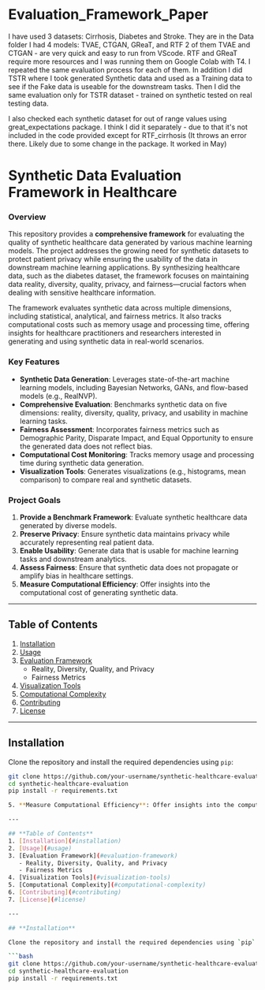 # Evaluation_Framework_Paper

I have used 3 datasets: Cirrhosis, Diabetes and Stroke. They are in the Data folder
I had 4 models: TVAE, CTGAN, GReaT, and RTF
2 of them TVAE and CTGAN - are very quick and easy to run from VScode. 
RTF and GReaT require more resources and I was running them on Google Colab with T4.
I repeated the same evaluation process for each of them.
In addition I did TSTR where I took generated Synthetic data and used as a Training data to see if the Fake data is useable for the downstream tasks.
Then I did the same evaluation only for TSTR dataset - trained on synthetic tested on real testing data.

I also checked each synthetic dataset for out of range values using great_expectations package. 
I think I did it separately - due to that it's not included in the code provided except for RTF_cirrhosis (It throws an error there. Likely due to some change in the package. It worked in May)

# **Synthetic Data Evaluation Framework in Healthcare**

### **Overview**

This repository provides a **comprehensive framework** for evaluating the quality of synthetic healthcare data generated by various machine learning models. The project addresses the growing need for synthetic datasets to protect patient privacy while ensuring the usability of the data in downstream machine learning applications. By synthesizing healthcare data, such as the diabetes dataset, the framework focuses on maintaining data reality, diversity, quality, privacy, and fairness—crucial factors when dealing with sensitive healthcare information.

The framework evaluates synthetic data across multiple dimensions, including statistical, analytical, and fairness metrics. It also tracks computational costs such as memory usage and processing time, offering insights for healthcare practitioners and researchers interested in generating and using synthetic data in real-world scenarios.

### **Key Features**
- **Synthetic Data Generation**: Leverages state-of-the-art machine learning models, including Bayesian Networks, GANs, and flow-based models (e.g., RealNVP).
- **Comprehensive Evaluation**: Benchmarks synthetic data on five dimensions: reality, diversity, quality, privacy, and usability in machine learning tasks.
- **Fairness Assessment**: Incorporates fairness metrics such as Demographic Parity, Disparate Impact, and Equal Opportunity to ensure the generated data does not reflect bias.
- **Computational Cost Monitoring**: Tracks memory usage and processing time during synthetic data generation.
- **Visualization Tools**: Generates visualizations (e.g., histograms, mean comparison) to compare real and synthetic datasets.

### **Project Goals**
1. **Provide a Benchmark Framework**: Evaluate synthetic healthcare data generated by diverse models.
2. **Preserve Privacy**: Ensure synthetic data maintains privacy while accurately representing real patient data.
3. **Enable Usability**: Generate data that is usable for machine learning tasks and downstream analytics.
4. **Assess Fairness**: Ensure that synthetic data does not propagate or amplify bias in healthcare settings.
5. **Measure Computational Efficiency**: Offer insights into the computational cost of generating synthetic data.

---

## **Table of Contents**
1. [Installation](#installation)
2. [Usage](#usage)
3. [Evaluation Framework](#evaluation-framework)
   - Reality, Diversity, Quality, and Privacy
   - Fairness Metrics
4. [Visualization Tools](#visualization-tools)
5. [Computational Complexity](#computational-complexity)
6. [Contributing](#contributing)
7. [License](#license)

---

## **Installation**

Clone the repository and install the required dependencies using `pip`:

```bash
git clone https://github.com/your-username/synthetic-healthcare-evaluation.git
cd synthetic-healthcare-evaluation
pip install -r requirements.txt

5. **Measure Computational Efficiency**: Offer insights into the computational cost of generating synthetic data.

---

## **Table of Contents**
1. [Installation](#installation)
2. [Usage](#usage)
3. [Evaluation Framework](#evaluation-framework)
   - Reality, Diversity, Quality, and Privacy
   - Fairness Metrics
4. [Visualization Tools](#visualization-tools)
5. [Computational Complexity](#computational-complexity)
6. [Contributing](#contributing)
7. [License](#license)

---

## **Installation**

Clone the repository and install the required dependencies using `pip`:

```bash
git clone https://github.com/your-username/synthetic-healthcare-evaluation.git
cd synthetic-healthcare-evaluation
pip install -r requirements.txt
